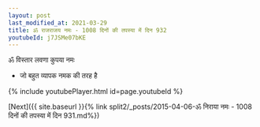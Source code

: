 ```yaml
---
layout: post
last_modified_at: 2021-03-29
title: ॐ राजराजय नमः - 1008 दिनों की तपस्या में दिन 932
youtubeId: j7JSMe07bKE
---
```

 
 
 ॐ विस्तार लवणा कुपया नमः  
 
 -  जो बहुत व्यापक नमक की तरह है 
 
  
 
  
 
 
 
 
 
 


{% include youtubePlayer.html id=page.youtubeId %}
 
[Next]({{ site.baseurl }}{% link  split2/_posts/2015-04-06-ॐ निराया नमः - 1008 दिनों की तपस्या में दिन 931.md%})
 

